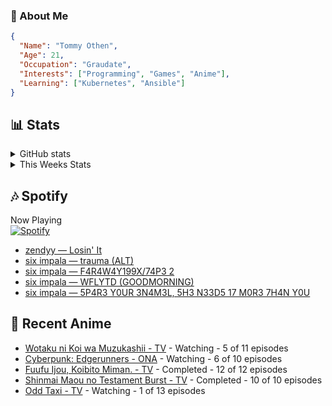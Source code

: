 ### 👋 About Me
```json
{
  "Name": "Tommy Othen",
  "Age": 21,
  "Occupation": "Graudate",
  "Interests": ["Programming", "Games", "Anime"],
  "Learning": ["Kubernetes", "Ansible"]
}
```

## 📊 Stats
<details>
  <summary>GitHub stats</summary>
  <a href="https://github.com/anuraghazra/github-readme-stats">
    <img src="https://github-readme-stats.vercel.app/api?username=tommyothen&show_icons=true&count_private=true&hide=prs,issues">
  </a>
</details>

<details>
  <summary>This Weeks Stats</summary>
  <a href="https://github.com/anuraghazra/github-readme-stats">
    <img src="https://github-readme-stats.vercel.app/api/wakatime?username=tommyothen&cache_seconds=1800&custom_title=Top%20Languages">
  </a>
</details>

## 🎶 Spotify
Now Playing\
[![Spotify](https://novatorem-dasushiasian.vercel.app/api/spotify)](https://open.spotify.com/user/g90805640970)
<!-- LASTFM:START -->
* [zendyy — Losin&#39; It](https://www.last.fm/music/zendyy/_/Losin%27+It)
* [six impala — trauma &lpar;ALT&rpar;](https://www.last.fm/music/six+impala/_/trauma+&lpar;ALT&rpar;)
* [six impala — F4R4W4Y199X/74P3 2](https://www.last.fm/music/six+impala/_/F4R4W4Y199X%2F74P3+2)
* [six impala — WFLYTD &lpar;GOODMORNING&rpar;](https://www.last.fm/music/six+impala/_/WFLYTD+&lpar;GOODMORNING&rpar;)
* [six impala — 5P4R3 Y0UR 3N4M3L, 5H3 N33D5 17 M0R3 7H4N Y0U](https://www.last.fm/music/six+impala/_/5P4R3+Y0UR+3N4M3L,+5H3+N33D5+17+M0R3+7H4N+Y0U)<!-- LASTFM:END -->

## 🗻 Recent Anime
<!-- ANIME-LIST:START -->
* [Wotaku ni Koi wa Muzukashii - TV](https://myanimelist.net/anime/35968/Wotaku_ni_Koi_wa_Muzukashii) - Watching - 5 of 11 episodes
* [Cyberpunk: Edgerunners - ONA](https://myanimelist.net/anime/42310/Cyberpunk__Edgerunners) - Watching - 6 of 10 episodes
* [Fuufu Ijou, Koibito Miman. - TV](https://myanimelist.net/anime/50425/Fuufu_Ijou_Koibito_Miman) - Completed - 12 of 12 episodes
* [Shinmai Maou no Testament Burst - TV](https://myanimelist.net/anime/30363/Shinmai_Maou_no_Testament_Burst) - Completed - 10 of 10 episodes
* [Odd Taxi - TV](https://myanimelist.net/anime/46102/Odd_Taxi) - Watching - 1 of 13 episodes<!-- ANIME-LIST:END -->
